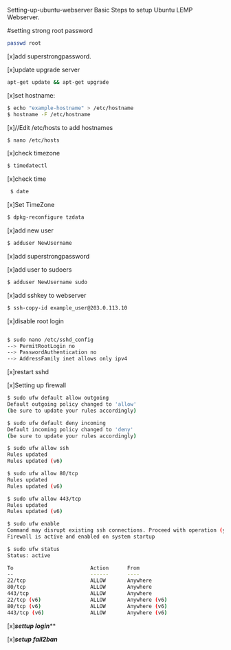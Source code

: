 Setting-up-ubuntu-webserver
Basic Steps to setup Ubuntu LEMP Webserver. 

#setting strong root password 

```bash
passwd root
```

[x]add superstrongpassword. 


[x]update upgrade server 
```bash
apt-get update && apt-get upgrade
```


[x]set hostname: 

```bash
$ echo "example-hostname" > /etc/hostname
$ hostname -F /etc/hostname
```


[x]//Edit /etc/hosts to add hostnames 
```bash
$ nano /etc/hosts
```


[x]check timezone 

```bash
$ timedatectl
```


[x]check time 

```bash
 $ date
```


[x]Set TimeZone 

```bash
$ dpkg-reconfigure tzdata
```



[x]add new user 

```bash
$ adduser NewUsername
```

[x]add superstrongpassword 


[x]add user to sudoers 

```bash
$ adduser NewUsername sudo
```

[x]add sshkey to webserver 


```bash
$ ssh-copy-id example_user@203.0.113.10

```


[x]disable root login 

```bash

$ sudo nano /etc/sshd_config
--> PermitRootLogin no  
--> PasswordAuthentication no  
--> AddressFamily inet allows only ipv4 
```





[x]restart sshd 

[x]Setting up firewall 

```bash
$ sudo ufw default allow outgoing
Default outgoing policy changed to 'allow'
(be sure to update your rules accordingly)
```


```bash
$ sudo ufw default deny incoming
Default incoming policy changed to 'deny'
(be sure to update your rules accordingly)
```

```bash
$ sudo ufw allow ssh
Rules updated
Rules updated (v6)

$ sudo ufw allow 80/tcp
Rules updated
Rules updated (v6)

$ sudo ufw allow 443/tcp
Rules updated
Rules updated (v6)

$ sudo ufw enable
Command may disrupt existing ssh connections. Proceed with operation (y|n)? y
Firewall is active and enabled on system startup

```


```bash
$ sudo ufw status
Status: active

To                         Action      From
--                         ------      ----
22/tcp                     ALLOW       Anywhere                  
80/tcp                     ALLOW       Anywhere                  
443/tcp                    ALLOW       Anywhere                  
22/tcp (v6)                ALLOW       Anywhere (v6)             
80/tcp (v6)                ALLOW       Anywhere (v6)             
443/tcp (v6)               ALLOW       Anywhere (v6)   


```

[x]*****settup login******* 

[x]*****setup fail2ban***** 
